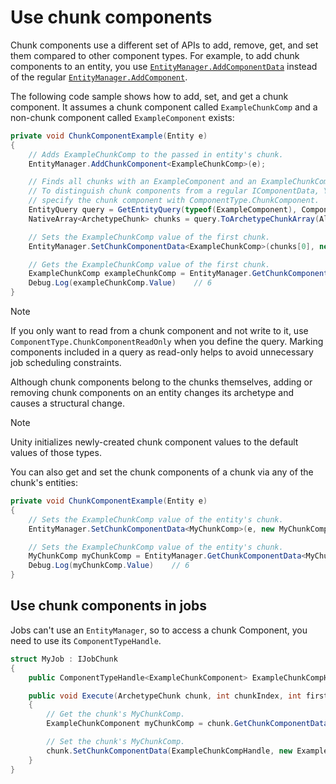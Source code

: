 # Use chunk components

Chunk components use a different set of APIs to add, remove, get, and set them compared to other component types. For example, to add chunk components to an entity, you use [`EntityManager.AddComponentData`](xref:Unity.Entities.EntityManager.GetChunkComponentData*) instead of the regular [`EntityManager.AddComponent`](xref:Unity.Entities.EntityManager.AddComponent*).

The following code sample shows how to add, set, and get a chunk component. It assumes a chunk component called `ExampleChunkComp` and a non-chunk component called `ExampleComponent` exists:

```c#
private void ChunkComponentExample(Entity e)
{
    // Adds ExampleChunkComp to the passed in entity's chunk.
    EntityManager.AddChunkComponent<ExampleChunkComp>(e);

    // Finds all chunks with an ExampleComponent and an ExampleChunkComponent.
    // To distinguish chunk components from a regular IComponentData, You must
    // specify the chunk component with ComponentType.ChunkComponent.
    EntityQuery query = GetEntityQuery(typeof(ExampleComponent), ComponentType.ChunkComponent<ExampleChunkComp>());
    NativeArray<ArchetypeChunk> chunks = query.ToArchetypeChunkArray(Allocator.Temp);

    // Sets the ExampleChunkComp value of the first chunk.
    EntityManager.SetChunkComponentData<ExampleChunkComp>(chunks[0], new ExampleChunkComp { Value = 6 });

    // Gets the ExampleChunkComp value of the first chunk.
    ExampleChunkComp exampleChunkComp = EntityManager.GetChunkComponentData<ExampleChunkComp>(chunks[0]);
    Debug.Log(exampleChunkComp.Value)    // 6
}
```

> [!NOTE]
> If you only want to read from a chunk component and not write to it, use `ComponentType.ChunkComponentReadOnly` when you define the query. Marking components included in a query as read-only helps to avoid unnecessary job scheduling constraints.

Although chunk components belong to the chunks themselves, adding or removing chunk components on an entity changes its archetype and causes a structural change.

> [!NOTE]
> Unity initializes newly-created chunk component values to the default values of those types.

You can also get and set the chunk components of a chunk via any of the chunk's entities:

```c#
private void ChunkComponentExample(Entity e)
{
    // Sets the ExampleChunkComp value of the entity's chunk.
    EntityManager.SetChunkComponentData<MyChunkComp>(e, new MyChunkComp { Value = 6 });

    // Sets the ExampleChunkComp value of the entity's chunk.
    MyChunkComp myChunkComp = EntityManager.GetChunkComponentData<MyChunkComp>(e);
    Debug.Log(myChunkComp.Value)    // 6
}
```

## Use chunk components in jobs

Jobs can't use an `EntityManager`, so to access a chunk Component, you need to use its `ComponentTypeHandle`.

```c#
struct MyJob : IJobChunk
{
    public ComponentTypeHandle<ExampleChunkComponent> ExampleChunkCompHandle;

    public void Execute(ArchetypeChunk chunk, int chunkIndex, int firstEntityIndex)
    {
        // Get the chunk's MyChunkComp.
        ExampleChunkComponent myChunkComp = chunk.GetChunkComponentData(ExampleChunkCompHandle);

        // Set the chunk's MyChunkComp. 
        chunk.SetChunkComponentData(ExampleChunkCompHandle, new ExampleChunkComponent { Value = 7 });
    }
}
```

